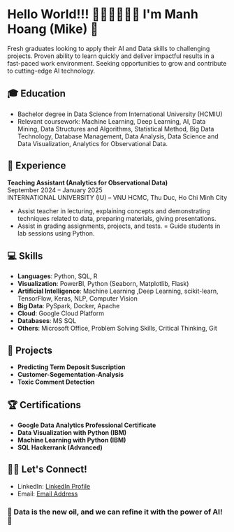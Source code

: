 # Hello World!!! 👋🏻👋🏻👋🏻 I'm Manh Hoang (Mike) 🤖

Fresh graduates looking to apply their AI and Data skills to challenging projects. Proven ability to learn quickly and deliver impactful results in a fast-paced work environment. Seeking opportunities to grow and contribute to cutting-edge AI technology.

## 🎓 Education
- Bachelor degree in Data Science from International University (HCMIU)
- Relevant coursework: Machine Learning, Deep Learning, AI, Data Mining, Data Structures and Algorithms, Statistical Method, Big Data Technology, Database Management, Data Analysis, Data Science and Data Visualization, Analytics for Observational Data.

## 🔭 Experience
**Teaching Assistant (Analytics for Observational Data)**                    
September 2024 – January 2025                  
INTERNATIONAL UNIVERSITY (IU) – VNU HCMC, Thu Duc, Ho Chi Minh City

- Assist teacher in lecturing, explaining concepts and demonstrating techniques related to data, preparing materials, giving presentations.
- Assist in grading assignments, projects, and tests.
= Guide students in lab sessions using Python.

## 💻 Skills
- **Languages**: Python, SQL, R
- **Visualization**: PowerBI, Python (Seaborn, Matplotlib, Flask)
- **Artificial Intelligence**: Machine Learning ,Deep Learning, scikit-learn, TensorFlow, Keras, NLP, Computer Vision
- **Big Data**: PySpark, Docker, Apache
- **Cloud**: Google Cloud Platform
- **Databases**: MS SQL
- **Others**: Microsoft Office, Problem Solving Skills, Critical Thinking, Git

## 🚀 Projects
- **Predicting Term Deposit Suscription**
- **Customer-Segementation-Analysis**
- **Toxic Comment Detection**


## 🏆 Certifications
- **Google Data Analytics Professional Certificate**
- **Data Visualization with Python (IBM)**
- **Machine Learning with Python (IBM)**
- **SQL Hackerrank (Advanced)**

## 🤝🏽 Let's Connect!
- LinkedIn: [LinkedIn Profile](https://www.linkedin.com/in/hvmanh2309/)
- Email: [Email Address](mailto:hoangvanmanh2309@gmail.com)

### 🤖 Data is the new oil, and we can refine it with the power of AI! 🚀

